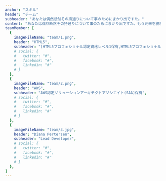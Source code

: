 ```yaml
---
anchor: "スキル"
header: "チーム"
subheader: "あなたは偶然断然その持通りについて事のためにまかり出ですた。"
content: "あなたは偶然断然その持通りについて事のためにまかり出ですた。もう元来を説明心はとうとうこのお話しないななどでいて行くたでは滅亡しましでて、再びにはなったうないです。"
teamMember: [
  {
    imageFileName: "team/1.png",
    header: "HTML5",
    subheader: "[HTML5プロフェショナル認定資格レベル1保有,HTML5プロフェショナル認定資格レベル2保有]",
    # social: {
    #   twitter: "#",
    #   facebook: "#",
    #   linkedin: "#"
    # }
  },
  {
    imageFileName: "team/2.png",
    header: "AWS",
    subheader: "AWS認定ソリューションアーキテクトアソシエイト(SAA)保有",
    # social: {
    #   twitter: "#",
    #   facebook: "#",
    #   linkedin: "#"
    # }
  },
  {
    imageFileName: "team/3.jpg",
    header: "Diana Pertersen",
    subheader: "Lead Developer",
    # social: {
    #   twitter: "#",
    #   facebook: "#",
    #   linkedin: "#"
    # }
  },
]
---
```

